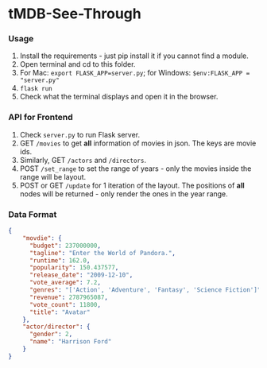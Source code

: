 # tMDB-See-Through

### Usage

1. Install the requirements - just pip install it if you cannot find a module.
2. Open terminal and cd to this folder.
3. For Mac: `export FLASK_APP=server.py`; for Windows: `$env:FLASK_APP = "server.py"`
4. `flask run`
5. Check what the terminal displays and open it in the browser.

### API for Frontend

1. Check `server.py` to run Flask server.
2. GET `/movies` to get **all** information of movies in json. The keys are movie ids.
3. Similarly, GET `/actors` and `/directors`.
4. POST `/set_range` to set the range of years - only the movies inside the range will be layout.
5. POST or GET `/update` for 1 iteration of the layout. The positions of **all** nodes will be returned - only render the ones in the year range.

### Data Format

```json
{
    "movdie": {
      "budget": 237000000,
      "tagline": "Enter the World of Pandora.",
      "runtime": 162.0,
      "popularity": 150.437577,
      "release_date": "2009-12-10",
      "vote_average": 7.2,
      "genres": "['Action', 'Adventure', 'Fantasy', 'Science Fiction']",
      "revenue": 2787965087,
      "vote_count": 11800,
      "title": "Avatar"
    },
    "actor/director": {
      "gender": 2,
      "name": "Harrison Ford"
    }
}
```